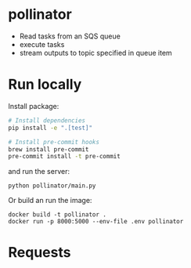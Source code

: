 # pollinator
- Read tasks from an SQS queue 
- execute tasks
- stream outputs to topic specified in queue item

# Run locally
Install package:
```sh
# Install dependencies
pip install -e ".[test]"

# Install pre-commit hooks
brew install pre-commit
pre-commit install -t pre-commit
```
and run the server:
```
python pollinator/main.py
```
Or build an run the image:
```
docker build -t pollinator .
docker run -p 8000:5000 --env-file .env pollinator
```
# Requests



